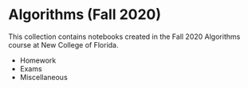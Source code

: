 # Algorithms (Fall 2020)

This collection contains notebooks created in the Fall 2020 Algorithms course at New College of Florida.

- Homework
- Exams
- Miscellaneous
